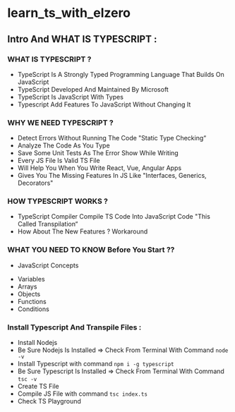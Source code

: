 # learn_ts_with_elzero

## Intro And WHAT IS TYPESCRIPT :

### WHAT IS TYPESCRIPT ?
- TypeScript Is A Strongly Typed Programming Language That Builds On JavaScript
- TypeScript Developed And Maintained By Microsoft
- TypeScript Is JavaScript With Types
- Typescript Add Features To JavaScript Without Changing It

### WHY WE NEED TYPESCRIPT ?
- Detect Errors Without Running The Code "Static Type Checking“
- Analyze The Code As You Type
- Save Some Unit Tests As The Error Show While Writing
- Every JS File Is Valid TS File
- Will Help You When You Write React, Vue, Angular Apps
- Gives You The Missing Features In JS Like "Interfaces, Generics, Decorators"

### HOW TYPESCRIPT WORKS ?
- TypeScript Compiler Compile TS Code Into JavaScript Code "This Called Transpilation“
- How About The New Features ? Workaround

### WHAT YOU NEED TO KNOW Before You Start ??
* JavaScript Concepts
- Variables
- Arrays
- Objects
- Functions
- Conditions

### Install Typescript And Transpile Files :
- Install Nodejs
- Be Sure Nodejs Is Installed => Check From Terminal With Command ```node -v```
- Install Typescript with command ```npm i -g typescript```
- Be Sure Typescript Is Installed => Check From Terminal With Command ```tsc -v```
- Create TS File
- Compile JS File with command ```tsc index.ts```
- Check TS Playground
